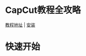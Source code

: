 # CapCut教程全攻略

[教程地址](https://www.bilibili.com/video/BV1ebuuzoEdc/?spm_id_from=333.788.top_right_bar_window_history.content.click&vd_source=f87f39b1af12eeb6301c7d9944f97ec9‌) | [安装](https://www.capcut.com/tools/online-video-editor)

# 快速开始